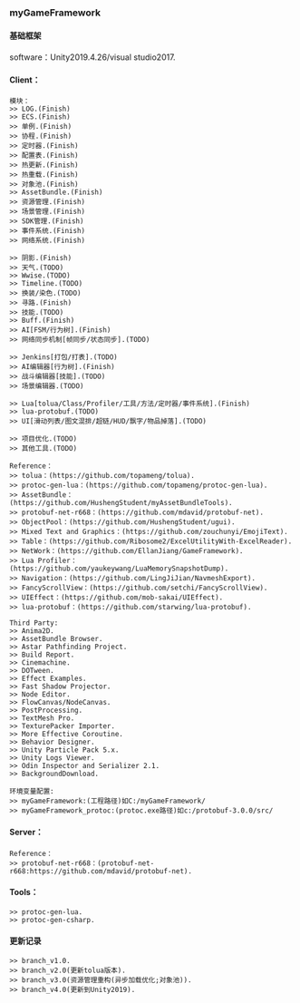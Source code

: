 ### myGameFramework
#### 基础框架

software：Unity2019.4.26/visual studio2017.

#### Client：
    模块：
    >> LOG.(Finish)
    >> ECS.(Finish)
    >> 单例.(Finish)
    >> 协程.(Finish)
    >> 定时器.(Finish)
    >> 配置表.(Finish)
    >> 热更新.(Finish)
    >> 热重载.(Finish)
    >> 对象池.(Finish)
    >> AssetBundle.(Finish)
    >> 资源管理.(Finish)
    >> 场景管理.(Finish)
    >> SDK管理.(Finish)
    >> 事件系统.(Finish)
    >> 网络系统.(Finish)
	
    >> 阴影.(Finish)
    >> 天气.(TODO)
    >> Wwise.(TODO)
    >> Timeline.(TODO)
    >> 换装/染色.(TODO)
    >> 寻路.(Finish)
    >> 技能.(TODO)
    >> Buff.(Finish)
    >> AI[FSM/行为树].(Finish)
    >> 网络同步机制[帧同步/状态同步].(TODO)

    >> Jenkins[打包/打表].(TODO)
    >> AI编辑器[行为树].(Finish)
    >> 战斗编辑器[技能].(TODO)
    >> 场景编辑器.(TODO)
	
    >> Lua[tolua/Class/Profiler/工具/方法/定时器/事件系统].(Finish)
    >> lua-protobuf.(TODO)
    >> UI[滑动列表/图文混排/超链/HUD/飘字/物品掉落].(TODO)
	
    >> 项目优化.(TODO)
    >> 其他工具.(TODO)
	
    Reference：
    >> tolua：(https://github.com/topameng/tolua).
    >> protoc-gen-lua：(https://github.com/topameng/protoc-gen-lua).
    >> AssetBundle：(https://github.com/HushengStudent/myAssetBundleTools).
    >> protobuf-net-r668：(https://github.com/mdavid/protobuf-net).
    >> ObjectPool：(https://github.com/HushengStudent/ugui).
    >> Mixed Text and Graphics：(https://github.com/zouchunyi/EmojiText).
    >> Table：(https://github.com/Ribosome2/ExcelUtilityWith-ExcelReader).
    >> NetWork：(https://github.com/EllanJiang/GameFramework).
    >> Lua Profiler：(https://github.com/yaukeywang/LuaMemorySnapshotDump).
    >> Navigation：(https://github.com/LingJiJian/NavmeshExport).
    >> FancyScrollView：(https://github.com/setchi/FancyScrollView).
    >> UIEffect：(https://github.com/mob-sakai/UIEffect).
    >> lua-protobuf：(https://github.com/starwing/lua-protobuf).
	
    Third Party:
    >> Anima2D.
    >> AssetBundle Browser.
    >> Astar Pathfinding Project.
    >> Build Report.
    >> Cinemachine.
    >> DOTween.
    >> Effect Examples.
    >> Fast Shadow Projector.
    >> Node Editor.
    >> FlowCanvas/NodeCanvas.
    >> PostProcessing.
    >> TextMesh Pro.
    >> TexturePacker Importer.
    >> More Effective Coroutine.
    >> Behavior Designer.
    >> Unity Particle Pack 5.x.
    >> Unity Logs Viewer.
    >> Odin Inspector and Serializer 2.1.	
    >> BackgroundDownload.	
	
    环境变量配置:
    >> myGameFramework:(工程路径)如C:/myGameFramework/
    >> myGameFramework_protoc:(protoc.exe路径)如c:/protobuf-3.0.0/src/
	
#### Server：
    Reference：
    >> protobuf-net-r668：(protobuf-net-r668:https://github.com/mdavid/protobuf-net).
	
#### Tools：
    >> protoc-gen-lua.
    >> protoc-gen-csharp.
	
#### 更新记录
    >> branch_v1.0.
    >> branch_v2.0(更新tolua版本).
    >> branch_v3.0(资源管理重构(异步加载优化;对象池)).
    >> branch_v4.0(更新到Unity2019).